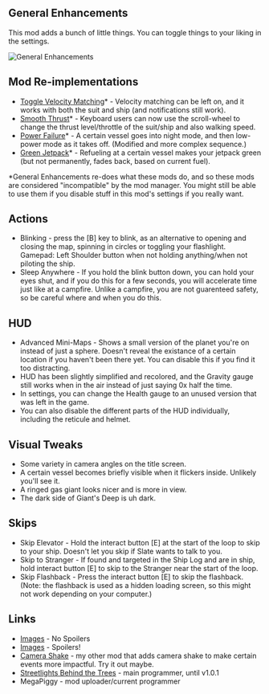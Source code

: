 ## General Enhancements
This mod adds a bunch of little things. You can toggle things to your liking in the settings.

![General Enhancements](https://raw.githubusercontent.com/MegaPiggy/SBtT.GeneralEnhancements/main/_ModThumbnail_GE_v4.png)

## Mod Re-implementations
- [Toggle Velocity Matching](https://outerwildsmods.com/mods/togglevelocitymatching/)* - Velocity matching can be left on, and it works with both the suit and ship (and notifications still work).
- [Smooth Thrust](https://outerwildsmods.com/mods/owsmooththrust/)* - Keyboard users can now use the scroll-wheel to change the thrust level/throttle of the suit/ship and also walking speed.
- [Power Failure](https://outerwildsmods.com/mods/powerfailure/)* - A certain vessel goes into night mode, and then low-power mode as it takes off. (Modified and more complex sequence.)
- [Green Jetpack](https://outerwildsmods.com/mods/greenjetpack/)* - Refueling at a certain vessel makes your jetpack green (but not permanently, fades back, based on current fuel).

*General Enhancements re-does what these mods do, and so these mods are considered "incompatible" by the mod manager.
You might still be able to use them if you disable stuff in this mod's settings if you really want.

## Actions
- Blinking - press the [B] key to blink, as an alternative to opening and closing the map, spinning in circles or toggling your flashlight. Gamepad: Left Shoulder button when not holding anything/when not piloting the ship.
- Sleep Anywhere - If you hold the blink button down, you can hold your eyes shut, and if you do this for a few seconds, you will accelerate time just like at a campfire. Unlike a campfire, you are not guarenteed safety, so be careful where and when you do this.

## HUD
- Advanced Mini-Maps - Shows a small version of the planet you're on instead of just a sphere. Doesn't reveal the existance of a certain location if you haven't been there yet. You can disable this if you find it too distracting.
- HUD has been slightly simplified and recolored, and the Gravity gauge still works when in the air instead of just saying 0x half the time.
- In settings, you can change the Health gauge to an unused version that was left in the game.
- You can also disable the different parts of the HUD individually, including the reticule and helmet.

## Visual Tweaks
- Some variety in camera angles on the title screen.
- A certain vessel becomes briefly visible when it flickers inside. Unlikely you'll see it.
- A ringed gas giant looks nicer and is more in view.
- The dark side of Giant's Deep is uh dark.

## Skips
- Skip Elevator - Hold the interact button [E] at the start of the loop to skip to your ship. Doesn't let you skip if Slate wants to talk to you.
- Skip to Stranger - If found and targeted in the Ship Log and are in ship, hold interact button [E] to skip to the Stranger near the start of the loop.
- Skip Flashback - Press the interact button [E] to skip the flashback. (Note: the flashback is used as a hidden loading screen, so this might not work depending on your computer.)

## Links
- [Images](https://imgur.com/a/GUV0ZOo) - No Spoilers
- [Images](https://imgur.com/a/TxW3zfD) - Spoilers!
- [Camera Shake](https://outerwildsmods.com/mods/camerashake/) - my other mod that adds camera shake to make certain events more impactful. Try it out maybe.
- [Streetlights Behind the Trees](https://www.youtube.com/@Sapphire12367) - main programmer, until v1.0.1
- MegaPiggy - mod uploader/current programmer
